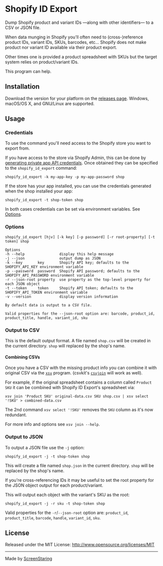 # Shopify ID Export

Dump Shopify product and variant IDs —along with other identifiers— to a CSV or JSON file.

When data munging in Shopify you'll often need to (cross-)reference product IDs, variant IDs, SKUs,
barcodes, etc... Shopify does not make product nor variant ID available via their product export.

Other times one is provided a product spreadsheet with SKUs but the target system relies
on product/variant IDs.

This program can help.


## Installation

Download the version for your platform on the [releases page](https://github.com/screenstaring/shopify_id_export/releases).
Windows, macOS/OS X, and GNU/Linux are supported.

## Usage

### Credentials

To use the command you'll need access to the Shopify store you want to export from.

If you have access to the store via Shopify Admin, this can be done by [generating private app API credentials](https://shopify.dev/tutorials/generate-api-credentials).
Once obtained they can be specified to the `shopify_id_export` command:

```
shopify_id_export -k my-app-key -p my-app-password shop
```

If the store has your app installed, you can use the credentials generated when the shop installed your app:

```
shopify_id_export -t shop-token shop
```

In both cases credentials can be set via environment variables. See [Options](#options).

### Options

```
shopify_id_export [hjv] [-k key] [-p password] [-r root-property] [-t token] shop

Options
-h --help                display this help message
-j --json                output dump as JSON
-k --key       key       Shopify API key; defaults to the SHOPIFY_API_KEY environment variable
-p --password  password  Shopify API password; defaults to the SHOPIFY_API_PASSWORD environment variable
-r --json-root property  use property as the top-level property for each JSON object
-t --token     token     Shopify API token; defaults to the SHOPIFY_API_TOKEN environment variable
-v --version             display version information

By default data is output to a CSV file.

Valid properties for the --json-root option are: barcode, product_id, product_title, handle, variant_id, sku
```

### Output to CSV

This is the default output format. A file named `shop.csv` will be created in the current directory. `shop` will replaced by the shop's name.

#### Combining CSVs

Once you have a CSV with the missing product info you can combine it with original CSV via the [`xsv`](https://github.com/BurntSushi/xsv) program.
(csvkit's [`csvjoin`](https://csvkit.readthedocs.io/en/latest/scripts/csvjoin.html) will work as well).

For example, if the original spreadsheet contains a column called `Product SKU` it can be combined with Shopify ID Export's spreadsheet via:
```
xsv join 'Product SKU' original-data.csv SKU shop.csv | xsv select '!SKU' > combined-data.csv
```

The 2nd command `xsv select '!SKU'` removes the `SKU` column as it's now redundant.

For more info and options see `xsv join --help`.

### Output to JSON

To output a JSON file use the `-j` option:
```
shopify_id_export -j -t shop-token shop
```

This will create a file named `shop.json` in the current directory. `shop` will be replaced by the shop's name.

If you're cross-referencing IDs it may be useful to set the root property for the JSON object output for each product/variant.

This will output each object with the variant's SKU as the root:
```
shopify_id_export -j -r sku -t shop-token shop
```

Valid properties for the `-r`/`--json-root` option are: `product_id`, `product_title`, `barcode`, `handle`, `variant_id`, `sku`.

## License

Released under the MIT License: http://www.opensource.org/licenses/MIT

---

Made by [ScreenStaring](http://screenstaring.com)
